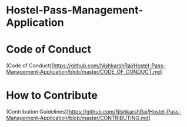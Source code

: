 # Hostel-Pass-Management-Application

# Code of Conduct

(Code of Conduct)[https://github.com/NishkarshRaj/Hostel-Pass-Management-Application/blob/master/CODE_OF_CONDUCT.md]

# How to Contribute

(Contribution Guidelines)[https://github.com/NishkarshRaj/Hostel-Pass-Management-Application/blob/master/CONTRIBUTING.md]
